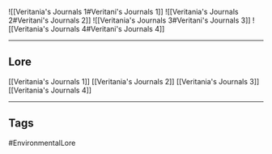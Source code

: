 ![[Veritania's Journals 1#Veritani's Journals 1]]
![[Veritania's Journals 2#Veritani's Journals 2]]
![[Veritania's Journals 3#Veritani's Journals 3]]
![[Veritania's Journals 4#Veritani's Journals 4]]

---
## Lore
[[Veritania's Journals 1]]
[[Veritania's Journals 2]]
[[Veritania's Journals 3]]
[[Veritania's Journals 4]]

---
## Tags
#EnvironmentalLore 